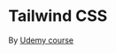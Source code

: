 # Tailwind CSS

By [Udemy course](https://www.udemy.com/course/complete-tailwind-css-beginner-to-advanced-with-project/)
